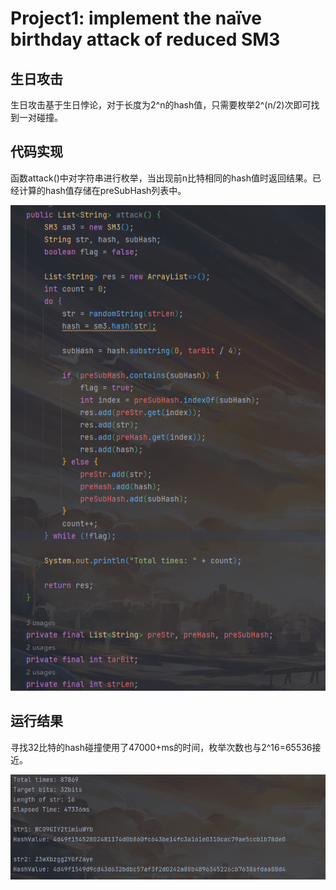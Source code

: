 # Project1: implement the naïve birthday attack of reduced SM3

## 生日攻击

生日攻击基于生日悖论，对于长度为2^n的hash值，只需要枚举2^(n/2)次即可找到一对碰撞。

## 代码实现

函数attack()中对字符串进行枚举，当出现前n比特相同的hash值时返回结果。已经计算的hash值存储在preSubHash列表中。

![Alt text](2.png)

## 运行结果

寻找32比特的hash碰撞使用了47000+ms的时间，枚举次数也与2^16=65536接近。

![Alt text](1.png)
